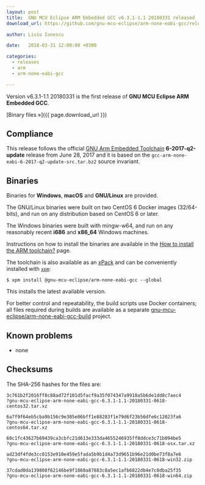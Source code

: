 ```yaml
---
layout: post
title:  GNU MCU Eclipse ARM Embedded GCC v6.3.1-1.1 20180331 released
download_url: https://github.com/gnu-mcu-eclipse/arm-none-eabi-gcc/releases/tag/v6.3.1-1.1/

author: Liviu Ionescu

date:   2018-03-31 12:00:00 +0300

categories:
  - releases
  - arm
  - arm-none-eabi-gcc

---
```


Version v6.3.1-1.1 20180331 is the first release of **GNU MCU Eclipse ARM Embedded GCC**.

[Binary files »]({{ page.download_url }})

## Compliance

This release follows the official [GNU Arm Embedded Toolchain](https://developer.arm.com/open-source/gnu-toolchain/gnu-rm)  **6-2017-q2-update** release from June 28, 2017 and it is based on the `gcc-arm-none-eabi-6-2017-q2-update-src.tar.bz2` source invariant.

## Binaries

Binaries for **Windows**, **macOS** and **GNU/Linux** are provided.

The GNU/Linux binaries were built on two CentOS 6 Docker images (32/64-bits), and run on any distribution based on CentOS 6 or later.

The Windows binaries were built with mingw-w64, and run on any reasonably recent **i686** and **x86_64** Windows machines.

Instructions on how to install the binaries are available in the [How to install the ARM toolchain?](https://gnu-mcu-eclipse.github.io/toolchain/arm/install/) page.

The toolchain is also available as an [xPack](https://www.npmjs.com/package/@gnu-mcu-eclipse/arm-none-eabi-gcc) and can be conveniently installed with [`xpm`](https://www.npmjs.com/package/xpm):

```console
$ xpm install @gnu-mcu-eclipse/arm-none-eabi-gcc --global
```

This installs the latest available version.

For better control and repeatability, the build scripts use Docker containers; all files required during builds are available as a separate [gnu-mcu-eclipse/arm-none-eabi-gcc-build](https://github.com/gnu-mcu-eclipse/arm-none-eabi-gcc-build) project. 

## Known problems

* none

## Checksums

The SHA-256 hashes for the files are:

```console
3c761b2f2016ff8c88ad72f101d5facf9a35f074347a9918a5b6de1dd8c7aec4 
?gnu-mcu-eclipse-arm-none-eabi-gcc-6.3.1-1.1-20180331-0618-centos32.tar.xz

6a7f9f64eb5cba9b156c9e305e06bff1e88283f1e79d6f23b56dfe6c12023fa6 
?gnu-mcu-eclipse-arm-none-eabi-gcc-6.3.1-1.1-20180331-0618-centos64.tar.xz

60c1fc43627b69439ca3cbfc21d613e333da4655246935ff8ddce3c71b094be5 
?gnu-mcu-eclipse-arm-none-eabi-gcc-6.3.1-1.1-20180331-0618-osx.tar.xz

ad23df4fde3cc0153e910e459e5fada5b9b1d4a73d9651b96e21d0be73f8a7e6 
?gnu-mcu-eclipse-arm-none-eabi-gcc-6.3.1-1.1-20180331-0618-win32.zip

37cdad0da139808f62146be9f1860a87883c8a5ec1afb6822db4e7c8dba25f35 
?gnu-mcu-eclipse-arm-none-eabi-gcc-6.3.1-1.1-20180331-0618-win64.zip
```
